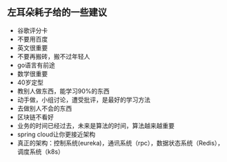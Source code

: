## 左耳朵耗子给的一些建议

- 谷歌评分卡
- 不要用百度
- 英文很重要
- 不要再搬砖，搬不过年轻人
- go语言有前途
- 数学很重要
- 40岁定型
- 教别人做东西，能学习90%的东西
- 动手做，小组讨论，遭受批评，是最好的学习方法
- 去做别人不会的东西
- 区块链不看好
- 业务的时间已经过去，未来是算法的时间，算法越来越重要
- spring cloud让你更接近架构
- 真正的架构：控制系统(eureka)，通讯系统（rpc），数据状态系统（Redis），调度系统（k8s）